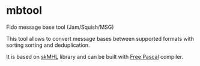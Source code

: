 # mbtool
Fido message base tool (Jam/Squish/MSG)

This tool allows to convert message bases between supported formats with sorting sorting and deduplication.

It is based on [skMHL](https://github.com/shadowlmd/skMHL-avs) library and can be built with [Free Pascal](https://www.freepascal.org/) compiler.
